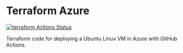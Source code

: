 # Terraform Azure

[![terraform Actions Status](https://github.com/wozorio/terraform-azure/workflows/terraform/badge.svg)](https://github.com/wozorio/terraform-azure/actions)

Terraform code for deploying a Ubuntu Linux VM in Azure with GitHub Actions.
